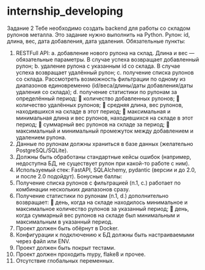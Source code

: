 # internship_developing

Задание 2
Тебе необходимо создать backend для работы со складом рулонов металла. Это 
задание нужно выполнить на Python.
Рулон: id, длина, вес, дата добавления, дата удаления.
Обязательные пункты:
1. RESTFull API:
a. добавление нового рулона на склад. Длина и вес — обязательные 
параметры. В случае успеха возвращает добавленный рулон;
b. удаление рулона с указанным id со склада. В случае успеха возвращает 
удалённый рулон;
c. получение списка рулонов со склада. Рассмотреть возможность 
фильтрации по одному из диапазонов единовременно (id/веса/длины/даты 
добавления/даты удаления со склада);
d. получение статистики по рулонам за определённый период:
 количество добавленных рулонов;
 количество удалённых рулонов;
 средняя длина, вес рулонов, находившихся на складе в этот период;
 максимальная и минимальная длина и вес рулонов, находившихся на 
складе в этот период;
 суммарный вес рулонов на складе за период;
 максимальный и минимальный промежуток между добавлением и 
удалением рулона.
2. Данные по рулонам должны храниться в базе данных (желательно 
PostgreSQL/SQLite).
3. Должны быть обработаны стандартные кейсы ошибок (например, недоступна 
БД, не существует рулон при какой-то работе с ним).
4. Используемый стек: FastAPI, SQLAlchemy, pydantic (версии и до 2.0, и после 2.0 
подойдут).
Бонусные баллы:
1. Получение списка рулонов с фильтрацией (п.1, с.) работает по комбинации 
нескольких диапазонов сразу.
2. Получение статистики по рулонам (п.1, d.) дополнительно возвращает: 
 день, когда на складе находилось минимальное и максимальное 
количество рулонов за указанный период;
 день, когда суммарный вес рулонов на складе был минимальным и 
максимальным в указанный период.
3. Проект должен быть обёрнут в Docker.
4. Конфигурации к подключению к БД должны быть настраиваемыми через файл 
или ENV.
5. Проект должен быть покрыт тестами.
6. Проект должен проходить mypy, flake8 и прочее.
7. Отсутствие глобальных переменных.
